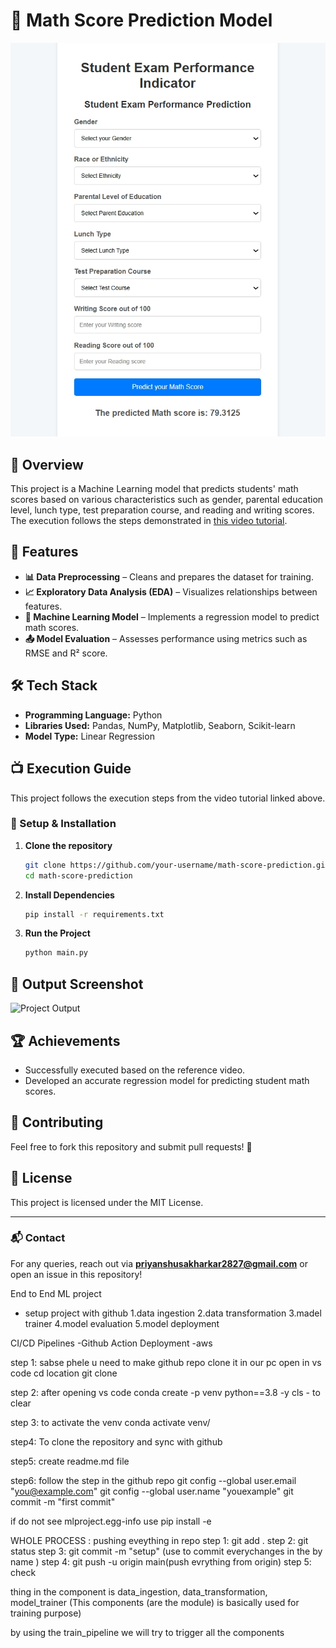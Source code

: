 
# 📌 Math Score Prediction Model

![Project Output](output.jpeg)


## 📖 Overview
This project is a Machine Learning model that predicts students' math scores based on various characteristics such as gender, parental education level, lunch type, test preparation course, and reading and writing scores. The execution follows the steps demonstrated in [this video tutorial](https://youtu.be/1m3CPP-93RI?si=Js2pySjw3ymDIn2T).

## 🚀 Features
- **📊 Data Preprocessing** – Cleans and prepares the dataset for training.
- **📈 Exploratory Data Analysis (EDA)** – Visualizes relationships between features.
- **🧠 Machine Learning Model** – Implements a regression model to predict math scores.
- **📤 Model Evaluation** – Assesses performance using metrics such as RMSE and R² score.

## 🛠️ Tech Stack
- **Programming Language:** Python
- **Libraries Used:** Pandas, NumPy, Matplotlib, Seaborn, Scikit-learn
- **Model Type:** Linear Regression

## 📺 Execution Guide
This project follows the execution steps from the video tutorial linked above.

### 🔧 Setup & Installation
1. **Clone the repository**
   ```sh
   git clone https://github.com/your-username/math-score-prediction.git
   cd math-score-prediction
   ```
2. **Install Dependencies**
   ```sh
   pip install -r requirements.txt
   ```
3. **Run the Project**
   ```sh
   python main.py
   ```

## 📸 Output Screenshot
![Project Output](docs/output.png)

## 🏆 Achievements
- Successfully executed based on the reference video.
- Developed an accurate regression model for predicting student math scores.

## 🤝 Contributing
Feel free to fork this repository and submit pull requests! 🚀

## 📜 License
This project is licensed under the MIT License.

---

### 📬 Contact
For any queries, reach out via **priyanshusakharkar2827@gmail.com** or open an issue in this repository!






End to End ML project 
- setup project with github
1.data ingestion
2.data transformation
3.madel trainer
4.model evaluation
5.model deployment

CI/CD Pipelines -Github Action
Deployment -aws

step 1: sabse phele u need to make github repo clone it in our pc open in vs code 
cd location
git clone 

step 2: after opening vs code 
conda create -p venv python==3.8 -y
cls - to clear

step 3: to activate the venv
conda activate venv/

step4: To clone the repository and sync with github

step5: create readme.md file 

step6: follow the step in the github repo
git config --global user.email "you@example.com"
git config --global user.name "youexample"
git commit -m "first commit"

if do not see mlproject.egg-info use 
pip install -e

WHOLE PROCESS : pushing eveything in repo
step 1: git add .
step 2: git status
step 3: git commit -m "setup" (use to commit everychanges in the by name )
step 4: git push -u origin main(push evrything from origin)
step 5: check 

thing in the component is data_ingestion, data_transformation, model_trainer (This components (are the module) is basically used for training purpose)

by using the train_pipeline we will try to trigger all the components

